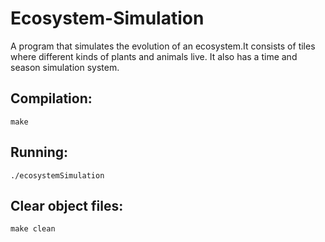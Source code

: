 # Ecosystem-Simulation

A program that simulates the evolution of an ecosystem.It consists of tiles where different kinds of plants and animals live.
It also has a time and season simulation system.

## Compilation:
```
make
```

## Running:
``` 
./ecosystemSimulation
```

## Clear object files:
```
make clean
```
